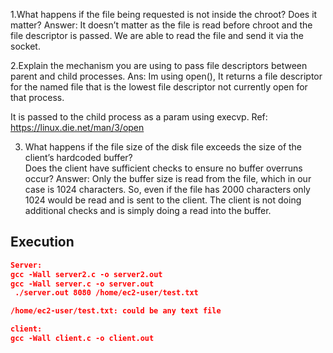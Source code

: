 1.What happens if the file being requested is not inside the chroot? Does it matter?
Answer: It doesn’t matter as the file is read before chroot and the file descriptor is passed. We are able to read the file and send it via the socket.

2.Explain the mechanism you are using to pass file descriptors between parent and child processes.
Ans: Im using open(), It returns a file descriptor for the named file that is the lowest file descriptor not currently open for that process.

It is passed to the child process as a param using execvp.
Ref: https://linux.die.net/man/3/open

3.  What happens if the file size of the disk file exceeds the size of the client’s hardcoded buffer?  
    Does the client have sufficient checks to ensure no buffer overruns occur?
    Answer: Only the buffer size is read from the file, which in our case is 1024 characters. So, even if the file has 2000 characters only 1024 would be read and is sent to the client. The client is not doing additional checks and is simply doing a read into the buffer.

## Execution

```JSON
Server:
gcc -Wall server2.c -o server2.out
gcc -Wall server.c -o server.out
 ./server.out 8080 /home/ec2-user/test.txt

/home/ec2-user/test.txt: could be any text file

client:
gcc -Wall client.c -o client.out
```
